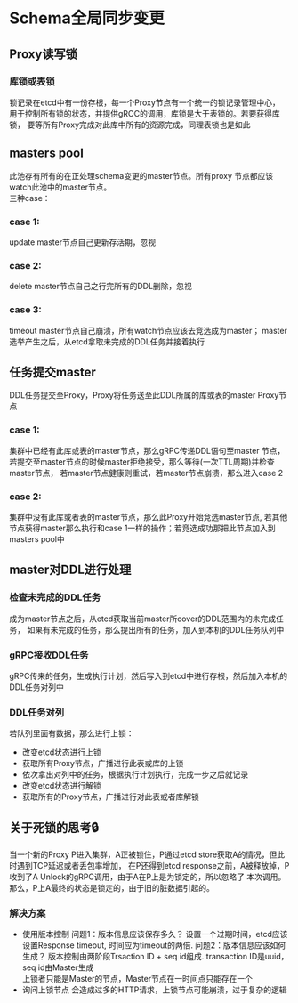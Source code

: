 # Schema全局同步变更

## Proxy读写锁
### 库锁或表锁
锁记录在etcd中有一份存根，每一个Proxy节点有一个统一的锁记录管理中心，
用于控制所有锁的状态，并提供gROC的调用，库锁是大于表锁的。若要获得库锁，
要等所有Proxy完成对此库中所有的资源完成，同理表锁也是如此

## masters pool
此池存有所有的在正处理schema变更的master节点。所有proxy 节点都应该watch此池中的master节点。                 
三种case：                 
### case 1: 
update master节点自己更新存活期，忽视            
### case 2: 
delete master节点自己之行完所有的DDL删除，忽视               
### case 3: 
timeout master节点自己崩溃，所有watch节点应该去竞选成为master；
master选举产生之后，从etcd拿取未完成的DDL任务并接着执行                     

## 任务提交master
DDL任务提交至Proxy，Proxy将任务送至此DDL所属的库或表的master Proxy节点                            
### case 1: 
集群中已经有此库或表的master节点，那么gRPC传递DDL语句至master 节点，
若提交至master节点的时候master拒绝接受，那么等待(一次TTL周期)并检查master节点，
若master节点健康则重试，若master节点崩溃，那么进入case 2                   
### case 2: 
集群中没有此库或者表的master节点，那么此Proxy开始竞选master节点, 
若其他节点获得master那么执行和case 1一样的操作；若竞选成功那把此节点加入到masters pool中

## master对DDL进行处理

### 检查未完成的DDL任务
成为master节点之后，从etcd获取当前master所cover的DDL范围内的未完成任务，
如果有未完成的任务，那么提出所有的任务，加入到本机的DDL任务队列中
### gRPC接收DDL任务
gRPC传来的任务，生成执行计划，然后写入到etcd中进行存根，然后加入本机的DDL任务对列中
### DDL任务对列
若队列里面有数据，那么进行上锁：         
- 改变etcd状态进行上锁
- 获取所有Proxy节点，广播进行此表或库的上锁
- 依次拿出对列中的任务，根据执行计划执行，完成一步之后就记录
- 改变etcd状态进行解锁
- 获取所有的Proxy节点，广播进行对此表或者库解锁

## 关于死锁的思考🔒
当一个新的Proxy P进入集群，A正被锁住，P通过etcd store获取A的情况，但此时遇到TCP延迟或者丢包率增加，
在P还得到etcd response之前，A被释放掉，P收到了A Unlock的gRPC调用，由于A在P上是为锁定的，所以忽略了
本次调用。那么，P上A最终的状态是锁定的，由于旧的脏数据引起的。
### 解决方案
* 使用版本控制
问题1：版本信息应该保存多久？
设置一个过期时间，etcd应该设置Response timeout, 时间应为timeout的两倍.
问题2：版本信息应该如何生成？
版本控制由两阶段Trsaction ID + seq id组成. transaction ID是uuid，seq id由Master生成                        
上锁者只能是Master的节点，Master节点在一时间点只能存在一个 
* 询问上锁节点
会造成过多的HTTP请求，上锁节点可能崩溃，过于复杂的逻辑